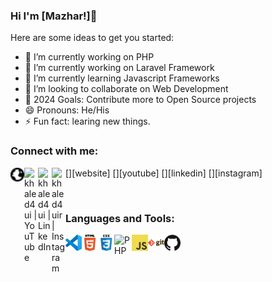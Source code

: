 ### Hi I'm [Mazhar!]👋

Here are some ideas to get you started:

- 🔭 I’m currently working on PHP
- 🔭 I’m currently working on Laravel Framework
- 🌱 I’m currently learning Javascript Frameworks
- 👯 I’m looking to collaborate on Web Development
- 🥅 2024 Goals: Contribute more to Open Source projects
- 😄 Pronouns: He/His
- ⚡ Fun fact: learing new things.


### Connect with me:

[<img align="left" alt="khaled4ui.com" width="22px" src="https://raw.githubusercontent.com/iconic/open-iconic/master/svg/globe.svg" />][website]
[<img align="left" alt="khaled4ui | YouTube" width="22px" src="https://cdn.jsdelivr.net/npm/simple-icons@v3/icons/youtube.svg" />][youtube]
[<img align="left" alt="khaled4ui | LinkedIn" width="22px" src="https://www.linkedin.com/in/mazharsayed/" />][linkedin]
[<img align="left" alt="khaled4uir | Instagram" width="22px" src="https://cdn.jsdelivr.net/npm/simple-icons@v3/icons/instagram.svg" />][instagram]

<br />


### Languages and Tools:


<img align="left" alt="Visual Studio Code" width="26px" src="https://raw.githubusercontent.com/github/explore/80688e429a7d4ef2fca1e82350fe8e3517d3494d/topics/visual-studio-code/visual-studio-code.png" />
<img align="left" alt="HTML5" width="26px" src="https://raw.githubusercontent.com/github/explore/80688e429a7d4ef2fca1e82350fe8e3517d3494d/topics/html/html.png" />
<img align="left" alt="CSS3" width="26px" src="https://raw.githubusercontent.com/github/explore/80688e429a7d4ef2fca1e82350fe8e3517d3494d/topics/css/css.png" />
<img align="left" alt="PHP" width="28px" src="http://pngimg.com/uploads/php/php_PNG7.png" />
<img align="left" alt="JavaScript" width="26px" src="https://raw.githubusercontent.com/github/explore/80688e429a7d4ef2fca1e82350fe8e3517d3494d/topics/javascript/javascript.png" />
<img align="left" alt="Git" width="26px" src="https://raw.githubusercontent.com/github/explore/80688e429a7d4ef2fca1e82350fe8e3517d3494d/topics/git/git.png" />
<img align="left" alt="GitHub" width="26px" src="https://raw.githubusercontent.com/github/explore/78df643247d429f6cc873026c0622819ad797942/topics/github/github.png" />

</br>





